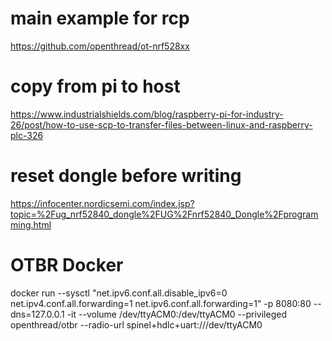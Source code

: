 
# main example for rcp

https://github.com/openthread/ot-nrf528xx


# copy from pi to host

https://www.industrialshields.com/blog/raspberry-pi-for-industry-26/post/how-to-use-scp-to-transfer-files-between-linux-and-raspberry-plc-326

# reset dongle before writing

https://infocenter.nordicsemi.com/index.jsp?topic=%2Fug_nrf52840_dongle%2FUG%2Fnrf52840_Dongle%2Fprogramming.html

# OTBR Docker

docker run --sysctl "net.ipv6.conf.all.disable_ipv6=0 net.ipv4.conf.all.forwarding=1 net.ipv6.conf.all.forwarding=1" -p 8080:80 --dns=127.0.0.1 -it --volume /dev/ttyACM0:/dev/ttyACM0 --privileged openthread/otbr --radio-url spinel+hdlc+uart:///dev/ttyACM0

